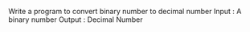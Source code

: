 Write a program to convert binary number to decimal number
Input : A binary number
Output : Decimal Number